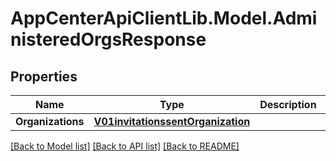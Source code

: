 # AppCenterApiClientLib.Model.AdministeredOrgsResponse
## Properties

Name | Type | Description | Notes
------------ | ------------- | ------------- | -------------
**Organizations** | [**V01invitationssentOrganization**](V01invitationssentOrganization.md) |  | 

[[Back to Model list]](../README.md#documentation-for-models) [[Back to API list]](../README.md#documentation-for-api-endpoints) [[Back to README]](../README.md)

